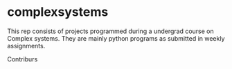 # complexsystems
This rep consists of projects programmed during a undergrad course on Complex systems. They are mainly python programs as submitted in weekly assignments.

Contriburs
